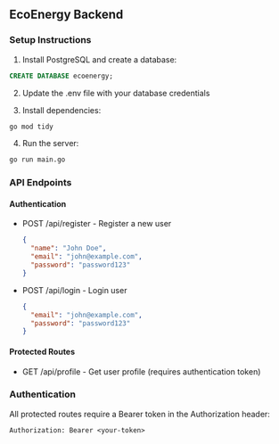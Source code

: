 ## EcoEnergy Backend

### Setup Instructions

1. Install PostgreSQL and create a database:
```sql
CREATE DATABASE ecoenergy;
```

2. Update the .env file with your database credentials

3. Install dependencies:
```bash
go mod tidy
```

4. Run the server:
```bash
go run main.go
```

### API Endpoints

#### Authentication
- POST /api/register - Register a new user
  ```json
  {
    "name": "John Doe",
    "email": "john@example.com",
    "password": "password123"
  }
  ```

- POST /api/login - Login user
  ```json
  {
    "email": "john@example.com",
    "password": "password123"
  }
  ```

#### Protected Routes
- GET /api/profile - Get user profile (requires authentication token)

### Authentication
All protected routes require a Bearer token in the Authorization header:
```
Authorization: Bearer <your-token>
```